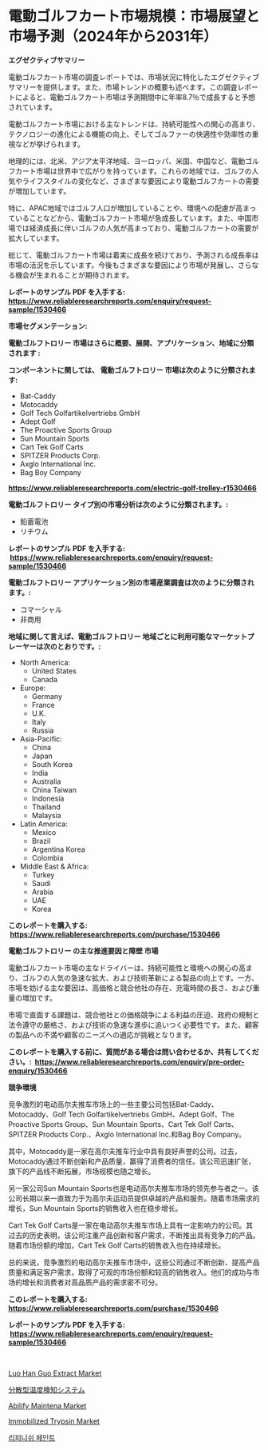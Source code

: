 <p><h1>電動ゴルフカート市場規模：市場展望と市場予測（2024年から2031年）</h1></p><p><strong>エグゼクティブサマリー</strong></p>
<p><p>電動ゴルフカート市場の調査レポートでは、市場状況に特化したエグゼクティブサマリーを提供します。また、市場トレンドの概要も述べます。この調査レポートによると、電動ゴルフカート市場は予測期間中に年率8.7％で成長すると予想されています。</p><p>電動ゴルフカート市場における主なトレンドは、持続可能性への関心の高まり、テクノロジーの進化による機能の向上、そしてゴルファーの快適性や効率性の重視などが挙げられます。</p><p>地理的には、北米、アジア太平洋地域、ヨーロッパ、米国、中国など、電動ゴルフカート市場は世界中で広がりを持っています。これらの地域では、ゴルフの人気やライフスタイルの変化など、さまざまな要因により電動ゴルフカートの需要が増加しています。</p><p>特に、APAC地域ではゴルフ人口が増加していることや、環境への配慮が高まっていることなどから、電動ゴルフカート市場が急成長しています。また、中国市場では経済成長に伴いゴルフの人気が高まっており、電動ゴルフカートの需要が拡大しています。</p><p>総じて、電動ゴルフカート市場は着実に成長を続けており、予測される成長率は市場の活況を示しています。今後もさまざまな要因により市場が発展し、さらなる機会が生まれることが期待されます。</p></p>
<p><strong>レポートのサンプル PDF を入手する: <a href="https://www.reliableresearchreports.com/enquiry/request-sample/1530466">https://www.reliableresearchreports.com/enquiry/request-sample/1530466</a></strong></p>
<p><strong>市場セグメンテーション:</strong></p>
<p><strong> 電動ゴルフトロリー 市場はさらに概要、展開、アプリケーション、地域に分類されます :</strong></p>
<p><strong>コンポーネントに関しては、 電動ゴルフトロリー 市場は次のように分類されます: &nbsp;</strong></p>
<p><ul><li>Bat-Caddy</li><li>Motocaddy</li><li>Golf Tech Golfartikelvertriebs GmbH</li><li>Adept Golf</li><li>The Proactive Sports Group</li><li>Sun Mountain Sports</li><li>Cart Tek Golf Carts</li><li>SPITZER Products Corp.</li><li>Axglo International Inc.</li><li>Bag Boy Company</li></ul></p>
<p><strong><a href="https://www.reliableresearchreports.com/electric-golf-trolley-r1530466">https://www.reliableresearchreports.com/electric-golf-trolley-r1530466</a></strong></p>
<p><strong> 電動ゴルフトロリー タイプ別の市場分析は次のように分類されます。:</strong></p>
<p><ul><li>鉛蓄電池</li><li>リチウム</li></ul></p>
<p><strong>レポートのサンプル PDF を入手する: &nbsp;<a href="https://www.reliableresearchreports.com/enquiry/request-sample/1530466">https://www.reliableresearchreports.com/enquiry/request-sample/1530466</a></strong></p>
<p><strong> 電動ゴルフトロリー アプリケーション別の市場産業調査は次のように分類されます。:</strong></p>
<p><ul><li>コマーシャル</li><li>非商用</li></ul></p>
<p><strong>地域に関して言えば、電動ゴルフトロリー 地域ごとに利用可能なマーケットプレーヤーは次のとおりです。:</strong></p>
<p><ul>
    <li>
        North America:
        <ul>
            <li>United States</li>
            <li>Canada</li>
        </ul>
    </li>
    <li>
        Europe:
        <ul>
            <li>Germany</li>
            <li>France</li>
            <li>U.K.</li>
            <li>Italy</li>
            <li>Russia</li>
        </ul>
    </li>
    <li>
        Asia-Pacific:
        <ul>
            <li>China</li>
            <li>Japan</li>
            <li>South Korea</li>
            <li>India</li>
            <li>Australia</li>
            <li>China Taiwan</li>
            <li>Indonesia</li>
            <li>Thailand</li>
            <li>Malaysia</li>
        </ul>
    </li>
    <li>
        Latin America:
        <ul>
            <li>Mexico</li>
            <li>Brazil</li>
            <li>Argentina Korea</li>
            <li>Colombia</li>
        </ul>
    </li>
    <li>
        Middle East & Africa:
        <ul>
            <li>Turkey</li>
            <li>Saudi</li>
            <li>Arabia</li>
            <li>UAE</li>
            <li>Korea</li>
        </ul>
    </li>
    </ul></p>
<p><strong>このレポートを購入する: &nbsp;<a href="https://www.reliableresearchreports.com/purchase/1530466">https://www.reliableresearchreports.com/purchase/1530466</a></strong></p>
<p><strong>電動ゴルフトロリー の主な推進要因と障壁 市場</strong></p>
<p><p>電動ゴルフカート市場の主なドライバーは、持続可能性と環境への関心の高まり、ゴルフの人気の急速な拡大、および技術革新による製品の向上です。一方、市場を妨げる主な要因は、高価格と競合他社の存在、充電時間の長さ、および重量の増加です。</p><p>市場で直面する課題は、競合他社との価格競争による利益の圧迫、政府の規制と法令遵守の厳格さ、および技術の急速な進歩に追いつく必要性です。また、顧客の製品への不満や顧客のニーズへの適応が挑戦となります。</p></p>
<p><strong>このレポートを購入する前に、質問がある場合は問い合わせるか、共有してください。:&nbsp; <a href="https://www.reliableresearchreports.com/enquiry/pre-order-enquiry/1530466">https://www.reliableresearchreports.com/enquiry/pre-order-enquiry/1530466</a></strong></p>
<p><strong>競争環境</strong></p>
<p><p>竞争激烈的电动高尔夫推车市场上的一些主要公司包括Bat-Caddy、Motocaddy、Golf Tech Golfartikelvertriebs GmbH、Adept Golf、The Proactive Sports Group、Sun Mountain Sports、Cart Tek Golf Carts、SPITZER Products Corp.、Axglo International Inc.和Bag Boy Company。</p><p>其中，Motocaddy是一家在高尔夫推车行业中具有良好声誉的公司。过去，Motocaddy通过不断创新和产品质量，赢得了消费者的信任。该公司迅速扩张，旗下的产品线不断拓展，市场规模也随之增长。</p><p>另一家公司Sun Mountain Sports也是电动高尔夫推车市场的领先参与者之一。该公司长期以来一直致力于为高尔夫运动员提供卓越的产品和服务。随着市场需求的增长，Sun Mountain Sports的销售收入也在稳步增长。</p><p>Cart Tek Golf Carts是一家在电动高尔夫推车市场上具有一定影响力的公司。其过去的历史表明，该公司注重产品创新和客户需求，不断推出具有竞争力的产品。随着市场份额的增加，Cart Tek Golf Carts的销售收入也在持续增长。</p><p>总的来说，竞争激烈的电动高尔夫推车市场中，这些公司通过不断创新、提高产品质量和满足客户需求，取得了可观的市场份额和较高的销售收入。他们的成功与市场的增长和消费者对高品质产品的需求密不可分。</p></p>
<p><strong>このレポートを購入する: &nbsp; <a href="https://www.reliableresearchreports.com/purchase/1530466">https://www.reliableresearchreports.com/purchase/1530466</a></strong></p>
<p><strong>レポートのサンプル PDF を入手する: &nbsp;<a href="https://www.reliableresearchreports.com/enquiry/request-sample/1530466">https://www.reliableresearchreports.com/enquiry/request-sample/1530466</a></strong><strong></strong></p>
<p>&nbsp;</p>
<p><p><a href="https://github.com/shotows/Market-Research-Report-List-2/blob/main/luo-han-guo-extract-market.md">Luo Han Guo Extract Market</a></p><p><a href="https://github.com/zjkmgcs938405/Market-Research-Report-List-1/blob/main/539267526026.md">分散型温度検知システム</a></p><p><a href="https://www.linkedin.com/pulse/abilify-maintena-market-size-2024-2031-global-industrial-7nb9f?trackingId=CMlm3C%2Bz85FnjwqGzgOTLg%3D%3D">Abilify Maintena Market</a></p><p><a href="https://github.com/beatblasta/Market-Research-Report-List-2/blob/main/immobilized-trypsin-market.md">Immobilized Trypsin Market</a></p><p><a href="https://github.com/darrellockm3ytan895656/Market-Research-Report-List-1/blob/main/859726624230.md">리피니쉬 페인트</a></p></p>